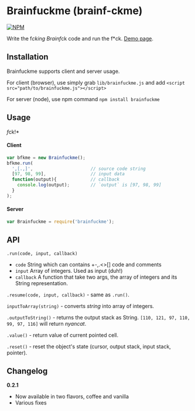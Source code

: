 Brainfuckme (brainf-ckme)
===========

[![NPM](https://nodei.co/npm/brainfuckme.png?downloads=true)](https://nodei.co/npm/brainfuckme/)

Write the f*cking Brainf*ck code and run the f*ck.
[Demo page](http://drabiter.com/brainf-ckme).

## Installation
Brainfuckme supports client and server usage.

For client (browser), use simply grab `lib/brainfuckme.js` and add `<script src="path/to/brainfuckme.js"></script>`

For server (node), use npm command `npm install brainfuckme`

## Usage
*f*ck!*
#### Client
```javascript
var bfkme = new Brainfuckme();
bfkme.run(
  ',[.,]',                      // source code string
  [97, 98, 99],                 // input data
  function(output){             // callback
    console.log(output);        // `output` is [97, 98, 99]
  }
);
```
#### Server
```javascript
var Brainfuckme = require('brainfuckme');
```

## API
`.run(code, input, callback)`
- `code` String which can contains +-,.<>[] code and comments
- `input` Array of integers. Used as input (duh!)
- `callback` A function that take two args, the array of integers and its String representation.

`.resume(code, input, callback)` - same as `.run()`.

`inputToArray(string)` - converts *string* into array of integers.

`.outputToString()` - returns the output stack as String. `[110, 121, 97, 110, 99, 97, 116]` will return *nyancat*.

`.value()` - return value of current pointed cell.

`.reset()` - reset the object's state (cursor, output stack, input stack, pointer).

## Changelog

**0.2.1**
- Now available in two flavors, coffee and vanilla
- Various fixes
